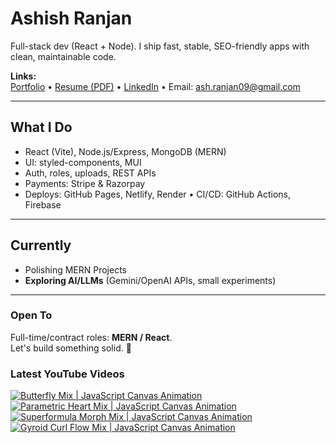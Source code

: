 # Ashish Ranjan

Full-stack dev (React + Node). I ship fast, stable, SEO-friendly apps with clean, maintainable code.

**Links:**  
[Portfolio](https://www.ashishranjan.net) • 
[Resume (PDF)](https://github.com/a2rp/resume/releases/latest/download/Ashish_Ranjan_Resume.pdf) • 
[LinkedIn](https://www.linkedin.com/in/aashishranjan/) • 
Email: ash.ranjan09@gmail.com

---

## What I Do
- React (Vite), Node.js/Express, MongoDB (MERN)
- UI: styled-components, MUI
- Auth, roles, uploads, REST APIs
- Payments: Stripe & Razorpay
- Deploys: GitHub Pages, Netlify, Render • CI/CD: GitHub Actions, Firebase

---

## Currently
- Polishing MERN Projects
- **Exploring AI/LLMs** (Gemini/OpenAI APIs, small experiments)

---

### Open To
Full-time/contract roles: **MERN / React**.  
Let's build something solid. 🚀

### Latest YouTube Videos
<p align="left">

<!-- BEGIN YOUTUBE-CARDS -->
[![Butterfly Mix | JavaScript Canvas Animation](https://ytcards.demolab.com/?id=F5ZGI9W14_c&title=Butterfly+Mix+%7C+JavaScript+Canvas+Animation&lang=en&timestamp=1762008638&background_color=%230d1117&title_color=%23ffffff&stats_color=%23b3b3b3&max_title_lines=2&width=360&border_radius=10 "Butterfly Mix | JavaScript Canvas Animation")](https://www.youtube.com/shorts/F5ZGI9W14_c)
[![Parametric Heart Mix | JavaScript Canvas Animation](https://ytcards.demolab.com/?id=PmgdQIZI5_Q&title=Parametric+Heart+Mix+%7C+JavaScript+Canvas+Animation&lang=en&timestamp=1762007638&background_color=%230d1117&title_color=%23ffffff&stats_color=%23b3b3b3&max_title_lines=2&width=360&border_radius=10 "Parametric Heart Mix | JavaScript Canvas Animation")](https://www.youtube.com/shorts/PmgdQIZI5_Q)
[![Superformula Morph Mix | JavaScript Canvas Animation](https://ytcards.demolab.com/?id=39-nqu4reW0&title=Superformula+Morph+Mix+%7C+JavaScript+Canvas+Animation&lang=en&timestamp=1762002329&background_color=%230d1117&title_color=%23ffffff&stats_color=%23b3b3b3&max_title_lines=2&width=360&border_radius=10 "Superformula Morph Mix | JavaScript Canvas Animation")](https://www.youtube.com/shorts/39-nqu4reW0)
[![Gyroid Curl Flow Mix | JavaScript Canvas Animation](https://ytcards.demolab.com/?id=C8Su4qdwVOw&title=Gyroid+Curl+Flow+Mix+%7C+JavaScript+Canvas+Animation&lang=en&timestamp=1762000122&background_color=%230d1117&title_color=%23ffffff&stats_color=%23b3b3b3&max_title_lines=2&width=360&border_radius=10 "Gyroid Curl Flow Mix | JavaScript Canvas Animation")](https://www.youtube.com/shorts/C8Su4qdwVOw)
<!-- END YOUTUBE-CARDS -->

</p>
